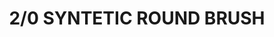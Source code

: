 ---
title: "2/0 SYNTETIC ROUND BRUSH"
price: "TBA"
desc: "Opis nije dostupan"
img_path: "/assets/img/A.MIG-8612.jpg"
brand: AMMO
available: true
cat: "tools"
subcat: "SYNTETIC BRUSHES"
subsubcat: "SS"
---